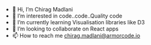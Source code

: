 - 👋 Hi, I’m Chirag Madlani
- 👀 I’m interested in code..code..Quality code
- 🌱 I’m currently learning Visualisation libraries like D3
- 💞️ I’m looking to collaborate on React apps
- 📫 How to reach me chirag.madlani@armorcode.io

<!---
amc-chirag/amc-chirag is a ✨ special ✨ repository because its `README.md` (this file) appears on your GitHub profile.
You can click the Preview link to take a look at your changes.
--->
